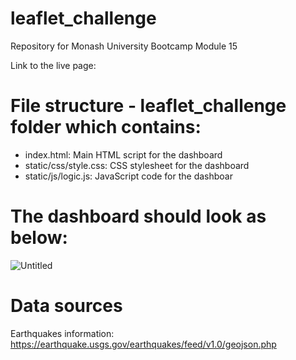 # leaflet_challenge

Repository for Monash University Bootcamp Module 15

Link to the live page: 

# File structure - leaflet_challenge folder which contains:
- index.html: Main HTML script for the dashboard
- static/css/style.css: CSS stylesheet for the dashboard
- static/js/logic.js: JavaScript code for the dashboar
  
# The dashboard should look as below:
![Untitled](https://github.com/ashakozak/leaflet_challenge/assets/134185577/63ef4d59-91f7-4f18-93c8-b775d52153b6)




# Data sources
Earthquakes information: https://earthquake.usgs.gov/earthquakes/feed/v1.0/geojson.php

